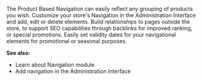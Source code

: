 The Product Based Navigation can easily reflect any grouping of products you wish. Customize your store's Navigation in the Administration Interface and add, edit or delete elements. Build relationships to pages outside the store, to support SEO capabilities through backlinks for improved ranking, or special promotions. Easily set validity dates for your navigational elements for promotional or seasonal purposes.

 

**See also:**

* Learn about Navigation module
* Add navigation in the Administration Interface